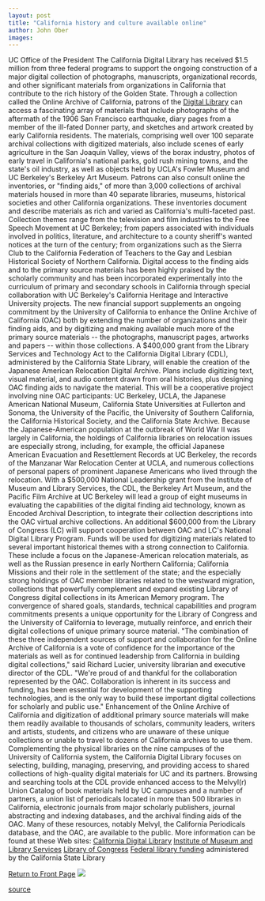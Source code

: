```yaml
---
layout: post
title: "California history and culture available online"
author: John Ober
images:
---
```


UC Office of the President The California Digital Library has received $1.5 million from three federal programs to support the ongoing construction of a major digital collection of photographs, manuscripts, organizational records, and other significant materials from organizations in California that contribute to the rich history of the Golden State. Through a collection called the Online Archive of California, patrons of the [Digital Library][1] can access a fascinating array of materials that include photographs of the aftermath of the 1906 San Francisco earthquake, diary pages from a member of the ill-fated Donner party, and sketches and artwork created by early California residents. The materials, comprising well over 100 separate archival collections with digitized materials, also include scenes of early agriculture in the San Joaquin Valley, views of the borax industry, photos of early travel in California's national parks, gold rush mining towns, and the state's oil industry, as well as objects held by UCLA's Fowler Museum and UC Berkeley's Berkeley Art Museum. Patrons can also consult online the inventories, or "finding aids," of more than 3,000 collections of archival materials housed in more than 40 separate libraries, museums, historical societies and other California organizations. These inventories document and describe materials as rich and varied as California's multi-faceted past. Collection themes range from the television and film industries to the Free Speech Movement at UC Berkeley; from papers associated with individuals involved in politics, literature, and architecture to a county sheriff's wanted notices at the turn of the century; from organizations such as the Sierra Club to the California Federation of Teachers to the Gay and Lesbian Historical Society of Northern California. Digital access to the finding aids and to the primary source materials has been highly praised by the scholarly community and has been incorporated experimentally into the curriculum of primary and secondary schools in California through special collaboration with UC Berkeley's California Heritage and Interactive University projects. The new financial support supplements an ongoing commitment by the University of California to enhance the Online Archive of California (OAC) both by extending the number of organizations and their finding aids, and by digitizing and making available much more of the primary source materials -- the photographs, manuscript pages, artworks and papers -- within those collections. A $400,000 grant from the Library Services and Technology Act to the California Digital Library (CDL), administered by the California State Library, will enable the creation of the Japanese American Relocation Digital Archive. Plans include digitizing text, visual material, and audio content drawn from oral histories, plus designing OAC finding aids to navigate the material. This will be a cooperative project involving nine OAC participants: UC Berkeley, UCLA, the Japanese American National Museum, California State Universities at Fullerton and Sonoma, the University of the Pacific, the University of Southern California, the California Historical Society, and the California State Archive. Because the Japanese-American population at the outbreak of World War II was largely in California, the holdings of California libraries on relocation issues are especially strong, including, for example, the official Japanese American Evacuation and Resettlement Records at UC Berkeley, the records of the Manzanar War Relocation Center at UCLA, and numerous collections of personal papers of prominent Japanese Americans who lived through the relocation. With a $500,000 National Leadership grant from the Institute of Museum and Library Services, the CDL, the Berkeley Art Museum, and the Pacific Film Archive at UC Berkeley will lead a group of eight museums in evaluating the capabilities of the digital finding aid technology, known as Encoded Archival Description, to integrate their collection descriptions into the OAC virtual archive collections. An additional $600,000 from the Library of Congress (LC) will support cooperation between OAC and LC's National Digital Library Program. Funds will be used for digitizing materials related to several important historical themes with a strong connection to California. These include a focus on the Japanese-American relocation materials, as well as the Russian presence in early Northern California; California Missions and their role in the settlement of the state; and the especially strong holdings of OAC member libraries related to the westward migration, collections that powerfully complement and expand existing Library of Congress digital collections in its American Memory program. The convergence of shared goals, standards, technical capabilities and program commitments presents a unique opportunity for the Library of Congress and the University of California to leverage, mutually reinforce, and enrich their digital collections of unique primary source material. "The combination of these three independent sources of support and collaboration for the Online Archive of California is a vote of confidence for the importance of the materials as well as for continued leadership from California in building digital collections," said Richard Lucier, university librarian and executive director of the CDL. "We're proud of and thankful for the collaboration represented by the OAC. Collaboration is inherent in its success and funding, has been essential for development of the supporting technologies, and is the only way to build these important digital collections for scholarly and public use." Enhancement of the Online Archive of California and digitization of additional primary source materials will make them readily available to thousands of scholars, community leaders, writers and artists, students, and citizens who are unaware of these unique collections or unable to travel to dozens of California archives to use them. Complementing the physical libraries on the nine campuses of the University of California system, the California Digital Library focuses on selecting, building, managing, preserving, and providing access to shared collections of high-quality digital materials for UC and its partners. Browsing and searching tools at the CDL provide enhanced access to the Melvyl(r) Union Catalog of book materials held by UC campuses and a number of partners, a union list of periodicals located in more than 500 libraries in California, electronic journals from major scholarly publishers, journal abstracting and indexing databases, and the archival finding aids of the OAC. Many of these resources, notably Melvyl, the California Periodicals database, and the OAC, are available to the public. More information can be found at these Web sites: [California Digital Library][1] [Institute of Museum and Library Services][2] [Library of Congress][3] [Federal library funding][4] administered by the California State Library

[Return to Front Page][5] ![ ][6]

[1]: http://www.cdlib.org
[2]: http://www.imls.fed.us
[3]: http://www.loc.gov
[4]: http://www.library.ca.gov/html/grants.html
[5]: ../../index.html
[6]: ../../images/trans.gif

[source](http://www1.ucsc.edu/currents/99-00/11-15/library.html "Permalink to library")
